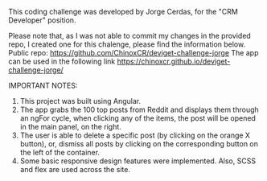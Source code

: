 This coding challenge was developed by Jorge Cerdas, for the "CRM Developer" position.

Please note that, as I was not able to commit my changes in the provided repo, I created one for this chalenge, please find the information below.
Public repo: https://github.com/ChinoxCR/deviget-challenge-jorge
The app can be used in the following link https://chinoxcr.github.io/deviget-challenge-jorge/

IMPORTANT NOTES:

1. This project was built using Angular.
2. The app grabs the 100 top posts from Reddit and displays them through an ngFor cycle, when clicking any of the items, the post will be opened in the main panel, on the right.
3. The user is able to delete a specific post (by clicking on the orange X button), or, dismiss all posts by clicking on the corresponding button on the left of the container.
4. Some basic responsive design features were implemented. Also, SCSS and flex are used across the site.